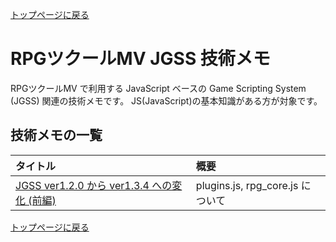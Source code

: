 [トップページに戻る](../README.ja.md)

# RPGツクールMV JGSS 技術メモ

RPGツクールMV で利用する JavaScript ベースの Game Scripting System (JGSS) 関連の技術メモです。 JS(JavaScript)の基本知識がある方が対象です。

## 技術メモの一覧

| タイトル | 概要 |
|:-----------|:-------------|
| [JGSS ver1.2.0 から ver1.3.4 への変化 (前編)](201401-jgss134.md) | plugins.js, rpg_core.js について |

[トップページに戻る](../README.ja.md)
